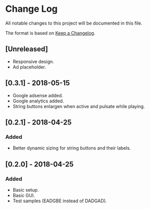 
# Change Log
All notable changes to this project will be documented in this file.

The format is based on [Keep a Changelog](http://keepachangelog.com/).

## [Unreleased]
- Responsive design.
- Ad placeholder.

## [0.3.1] - 2018-05-15
- Google adsense added.
- Google analytics added.
- String buttons enlargen when active and pulsate while playing.

## [0.2.1] - 2018-04-25
### Added
- Better dynamic sizing for string buttons and their labels.

## [0.2.0] - 2018-04-25
### Added
- Basic setup.
- Basic GUI.
- Test samples (EADGBE instead of DADGAD).
